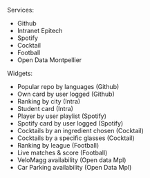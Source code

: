 Services:
- Github
- Intranet Epitech
- Spotify
- Cocktail
- Football
- Open Data Montpellier

Widgets:
- Popular repo by languages (Github)
- Own card by user logged (Github)
- Ranking by city (Intra)
- Student card (Intra)
- Player by user playlist (Spotify)
- Spotify card by user logged (Spotify)
- Cocktails by an ingredient chosen (Cocktail)
- Cocktails by a specific glasses (Cocktail)
- Ranking by league (Football)
- Live matches & score (Football)
- VeloMagg availability (Open data Mpl)
- Car Parking availability (Open Data Mpl)